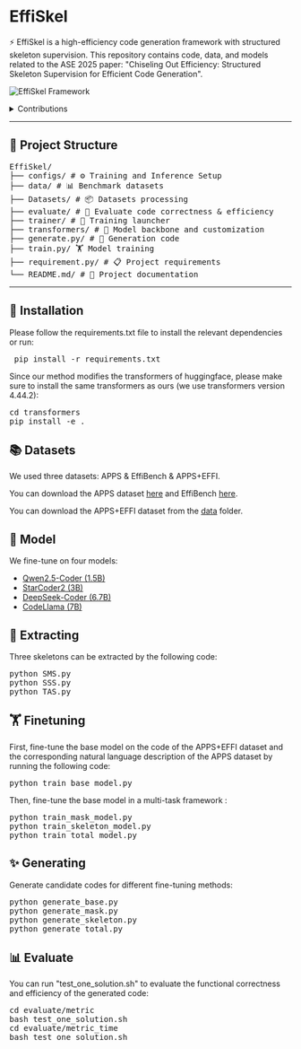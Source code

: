 # EffiSkel

⚡️ EffiSkel is a high-efficiency code generation framework with structured skeleton supervision.
This repository contains code, data, and models related to the ASE 2025 paper: "Chiseling Out Efficiency: Structured Skeleton Supervision for Efficient Code Generation".

![EffiSkel Framework](assets/images/EffiSkel.png)

<details>
  <summary>Contributions</summary>

  - 1 Conceptual Innovation. We propose the concept of an efficiency skeleton to highlight structural aspects that strongly influence code efficiency. While efficiency also depends on external factors (e.g., hardware or compilers), we focus on structural properties as they offer actionable, learnable signals for LLMs. By using these patterns as explicit supervision—rather than relying solely on code examples—we guide models to encode algorithmic best practices and performance-aware programming more effectively.
  - 2 Technical Advances. We propose three complementary strategies to systematically extract representative efficiency skeletons. Moreover, we develop a structure-aware multi-task learning framework that jointly optimizes skeleton prediction and code generation, effectively embedding efficiency insights directly into LLM training.
  - 3 Empirical Validation. We introduce the APPS+EFFI benchmark, explicitly focusing on efficiency-critical code generation tasks, and demonstrate through extensive experiments that EffiSkel achieves significant improvements in runtime efficiency across multiple benchmarks.

</details>

---

## 📁 Project Structure

<pre>
EffiSkel/
├── configs/ # ⚙️ Training and Inference Setup
├── data/ # 📊 Benchmark datasets
├── Datasets/ # 📦 Datasets processing
├── evaluate/ # 📝 Evaluate code correctness & efficiency
├── trainer/ # 🎯 Training launcher
├── transformers/ # 🧩 Model backbone and customization
├── generate.py/ # 🚀 Generation code
├── train.py/ 🏋️ Model training
├── requirement.py/ # 📋 Project requirements
└── README.md/ # 📖 Project documentation
</pre>
  
---

## 🧰 Installation 

Please follow the requirements.txt file to install the relevant dependencies or run:

<pre> pip install -r requirements.txt</pre>

Since our method modifies the transformers of huggingface, please make sure to install the same transformers as ours (we use transformers version 4.44.2):

<pre>
cd transformers
pip install -e .
</pre>
  
## 📚 Datasets

We used three datasets: APPS & EffiBench & APPS+EFFI.

You can download the APPS dataset [here](https://github.com/hendrycks/apps) and EffiBench [here](https://github.com/huangd1999/EffiBench).

You can download the APPS+EFFI dataset from the [data](data/APPS+EFFI) folder.

## 🤗 Model
We fine-tune on four models:
  - [Qwen2.5-Coder (1.5B)](https://huggingface.co/Qwen/Qwen2.5-Coder-1.5B-Instruct)
  - [StarCoder2 (3B)](https://huggingface.co/bigcode/starcoder2-3b)
  - [DeepSeek-Coder (6.7B)](https://huggingface.co/deepseek-ai/deepseek-coder-6.7b-instruct)
  - [CodeLlama (7B)](https://huggingface.co/codellama/CodeLlama-7b-Python-hf)

## 🧲 Extracting
Three skeletons can be extracted by the following code:
<pre>
python SMS.py
python SSS.py
python TAS.py
</pre>

## 🏋️ Finetuning

First, fine-tune the base model on the code of the APPS+EFFI dataset and the corresponding natural language description of the APPS dataset by running the following code:
<pre>
python train_base_model.py
</pre>
Then, fine-tune the base model in a multi-task framework :
<pre>
python train_mask_model.py
python train_skeleton_model.py
python train_total_model.py
</pre>

## ✨ Generating

Generate candidate codes for different fine-tuning methods:
<pre>
python generate_base.py
python generate_mask.py
python generate_skeleton.py
python generate_total.py
</pre>

## 📊 Evaluate

You can run "test_one_solution.sh" to evaluate the functional correctness and efficiency of the generated code:
<pre>
cd evaluate/metric
bash test_one_solution.sh
cd evaluate/metric_time
bash test_one_solution.sh
</pre>




